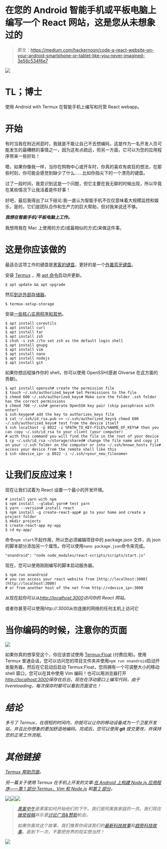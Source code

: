 # 在您的 Android 智能手机或平板电脑上编写一个 React 网站，这是您从未想象过的

> 原文：<https://medium.com/hackernoon/code-a-react-website-on-your-android-smartphone-or-tablet-like-you-never-imagined-3e56c534f6e7>

![](img/6eeaaee3912b7e0411a19400c73ac602.png)

# **TL；博士**

使用 Android with Termux 在智能手机上编写和托管 React webapp。

# 开始

有时当我在附近闲逛时，我就是不能让自己不去想编码，这是作为一名开发人员可能发生的最糟糕的事情之一，因为这有点疏远，但另一方面，它可以为您的应用程序带来一些好处！

嗯，如果你像我一样，当你在购物中心或开车时，你真的喜欢有疯狂的想法，在那些时刻，你可能会感觉到缺少了什么……比如你指尖下的一个漂亮的键盘。

过了一段时间，我意识到这是一个问题，但它主要在我无聊的时候出现，所以毕竟在某些情况下让我活着是件好事！

好吧，最后我得出了以下结论:我一直认为智能手机不仅仅意味着大规模监控和娱乐，是的，它们是团队合作和生产力的巨大帮助，但对我来说还不够。

***我想在智能手机/平板电脑上工作。***

我想用我在 Mac 上使用的方式(或最相似的方式)来做这件事。

# 这是你应该做的

最适合这项工作的键盘是[黑客的键盘](https://play.google.com/store/apps/details?id=org.pocketworkstation.pckeyboard)，更好的是一个[外置蓝牙键盘](https://www.amazon.com/s/ref=nb_sb_ss_c_3_18?url=search-alias%3Dcomputers&field-keywords=bluetooth+keyboard&sprefix=bluetooth+keyboard%2Caps%2C324&crid=2ZCEHUCIYLYMC)。

安装 [Termux](https://termux.com/) ，用 [apt 命令](https://termux.com/package-management.html)启动并更新。

```
$ apt update && apt upgrade
```

然后[到达外部存储器](https://termux.com/storage.html)。

```
$ termux-setup-storage
```

安装[一些核心实用程序和其他](https://termux.com/common-packages.html)。

```
$ apt install coreutils
$ apt install curl
$ apt install tar
$ apt install zsh
$ chsh -s zsh //to set zsh as the default login shell
$ apt install gnupg
$ apt install vim
$ apt install nano
$ apt install nodejs
$ apt install git
```

如果你想远程操作你的 shell，你可以使用 OpenSSH(感谢 Oliverse 在这方面的贡献)。

```
$ apt install openssh# create the permission file
$ touch ~/.ssh/authorized_keys# Set Permissions to the file
$ chmod 600 ~/.ssh/authorized_keys# Make sure the folder .ssh folder has the correct permissions
$ chmod 700 ~/.ssh# generate OpenSSH key pair (skip passphrase with enter)
$ ssh-keygen# add the key to authorizex_keys file
$ cat ~/.ssh/id_rsa.pub >> ~/.ssh/authorized_keys$ chmod 600 ~/.ssh/authorized_keys# test from the device itself
$ ssh localhost -p 8022 -i %PATH_TO_KEY-FILE%/%NAME_OF_KEY%# then you can copy ~/.ssh/id_rsa to your client (your computer)
# with this command you will find the file in the root of your device
$ cp ~/.ssh/id_rsa ~/storage/shared# change the file name and copy it on your ~/.ssh folder on the computer or into ~/.ssh/known_hosts file# access your device from the remote shell like this
$ ssh <device_ip> -p 8022 -i ~/.ssh/<your_new_filename>
```

# 让我们反应过来！

现在让我们试着为 React 设置一个最小的开发环境。

```
# install yarn with npm
$ npm install --global yarn# test yarn
$ yarn --version# install react
$ npm install -g create-react-app# go to your home and create a project folder
$ mkdir projects
$ create-react-app my-app
$ cd my-app/
```

命令`npm start`不起作用，所以您必须编辑项目中的 package.json 文件，向 json 的脚本部分添加另一个属性。你可以使用`nano package.json`命令来完成。

```
"onandroid": "node node_modules/react-scripts/scripts/start.js"
```

现在，您可以使用刚刚编写的脚本启动服务器。

```
$ npm run onandroid
# you can access your react website from [http://localhost:3000](http://localhost:3000)
# or from another host of the net from http://<device_ip>:3000
```

从现在起你可以从[*http://localhost:3000*](http://localhost:3000)*访问你的 React 网站。*

或者你甚至可以使用*http://<device _ IP>:3000*从你连接的网络的任何主机上访问它

# 当你编码的时候，注意你的页面

![](img/3008879f4d4d222380fd5511103f7cbb.png)

如果你真的想享受这个，你应该尝试使用 [Termux:Float](https://play.google.com/store/apps/details?id=com.termux.window) (付费应用)。使用 Termux 普通会话，您可以访问您的项目文件夹并使用`npm run onandroid`启动开发服务器，然后在它启动后启动 Termux:Float，您将拥有一个可调整大小的移动 shell 窗口，您可以在其中使用 Vim 编码！也可以用浏览器打开[*http://localhost:3000*](http://localhost:3000)*保存在后台。现在在浮动窗口上编写代码，由于 livereloading，每次保存时都可以看到页面变化！*

# *结论*

*多亏了 Termux，在很短的时间内，你就可以让你的移动设备成为一个卫星开发站，并且比你想象的更加舒适地编码。完成后，您可以使用 **git** 提交更改，并保持您的正常工作流程。*

# *其他链接*

*[Termux 帮助页面](https://termux.com/help.html)。*

*另一篇关于使用 Termux 在手机上开发的文章:[在 Android 上构建 Node.js 应用程序——第 1 部分:Termux、Vim 和 Node.js](https://medium.freecodecamp.com/building-a-node-js-application-on-android-part-1-termux-vim-and-node-js-dfa90c28958f#.y8s6mccl0) 和[第 2 部分](https://medium.freecodecamp.com/building-a-node-js-application-on-android-part-2-express-and-nedb-ced04caea7bb#.wic612ull)。*

*[![](img/50ef4044ecd4e250b5d50f368b775d38.png)](http://bit.ly/HackernoonFB)**[![](img/979d9a46439d5aebbdcdca574e21dc81.png)](https://goo.gl/k7XYbx)**[![](img/2930ba6bd2c12218fdbbf7e02c8746ff.png)](https://goo.gl/4ofytp)*

> *[黑客中午](http://bit.ly/Hackernoon)是黑客如何开始他们的下午。我们是阿美族家庭的一员。我们现在[接受投稿](http://bit.ly/hackernoonsubmission)并乐意[讨论广告&赞助](mailto:partners@amipublications.com)机会。*
> 
> *如果你喜欢这个故事，我们推荐你阅读我们的[最新科技故事](http://bit.ly/hackernoonlatestt)和[趋势科技故事](https://hackernoon.com/trending)。直到下一次，不要把世界的现实想当然！*

*![](img/be0ca55ba73a573dce11effb2ee80d56.png)*